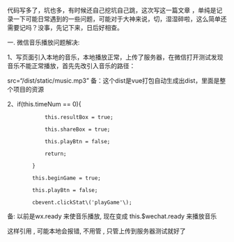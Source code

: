 代码写多了，坑也多，有时候还自己挖坑自己跳，这次写这一篇文章 ，单纯是记录一下可能日常遇到的一些问题，可能对于大神来说，切，湿湿碎啦，这么简单还需要记吗？没事，先记下来，日后好相查。

一. 微信音乐播放问题解决:

1、写页面引入本地的音乐，本地播放正常，上传了服务器，在微信打开测试发现音乐不能正常播放，首先先改引入音乐的路径：

src=“/dist/static/music.mp3”   备：这个dist是vue打包自动生成出dist，里面是整个项目的资源

2、if\(this.timeNum == 0\){

    			this.resultBox = true;

				this.shareBox = true;

    			this.playBtn = false;

    			return;

			}

			this.beginGame = true;

			this.playBtn = false;

			cbevent.clickStat\('playGame'\);

备: 以前是wx.ready    来使音乐播放, 现在变成  this.$wechat.ready  来播放音乐

这样引用 , 可能本地会报错, 不用管 , 只管上传到服务器测试就好了

